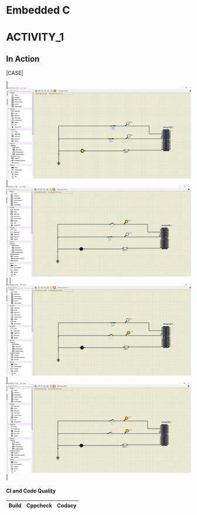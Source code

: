 # Embedded C 

# ACTIVITY_1

## In Action

|CASE|

|![CASE_1(1,1)](ACTIVITY-1/PIC1.png)|![CASE_2(0,1)](ACTIVITY-1/PIC2.png)|
|![CASE_3(1,0)](ACTIVITY-1/PIC3.png)|![CASE_4(0,0)](ACTIVITY-1/PIC4.png)|


#### CI and Code Quality

|Build|Cppcheck|Codacy|
|:--:|:--:|:--:|
